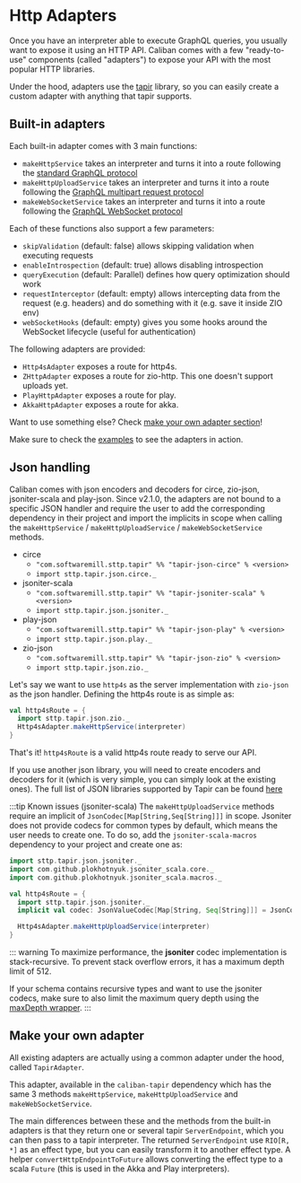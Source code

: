 # Http Adapters

Once you have an interpreter able to execute GraphQL queries, you usually want to expose it using an HTTP API.
Caliban comes with a few "ready-to-use" components (called "adapters") to expose your API with the most popular HTTP libraries.

Under the hood, adapters use the [tapir](https://tapir.softwaremill.com/en/latest/) library, so you can easily create a custom adapter with anything that tapir supports.

## Built-in adapters
Each built-in adapter comes with 3 main functions:
- `makeHttpService` takes an interpreter and turns it into a route following the [standard GraphQL protocol](https://graphql.org/learn/serving-over-http/#http-methods-headers-and-body)
- `makeHttpUploadService` takes an interpreter and turns it into a route following the [GraphQL multipart request protocol](https://github.com/jaydenseric/graphql-multipart-request-spec)
- `makeWebSocketService` takes an interpreter and turns it into a route following the [GraphQL WebSocket protocol](https://github.com/enisdenjo/graphql-ws/blob/master/PROTOCOL.md)

Each of these functions also support a few parameters:
- `skipValidation` (default: false) allows skipping validation when executing requests
- `enableIntrospection` (default: true) allows disabling introspection
- `queryExecution` (default: Parallel) defines how query optimization should work
- `requestInterceptor` (default: empty) allows intercepting data from the request (e.g. headers) and do something with it (e.g. save it inside ZIO env)
- `webSocketHooks` (default: empty) gives you some hooks around the WebSocket lifecycle (useful for authentication)

The following adapters are provided:
- `Http4sAdapter` exposes a route for http4s.
- `ZHttpAdapter` exposes a route for zio-http. This one doesn't support uploads yet.
- `PlayHttpAdapter` exposes a route for play.
- `AkkaHttpAdapter` exposes a route for akka.

Want to use something else? Check [make your own adapter section](#make-your-own-adapter)!

Make sure to check the [examples](examples.md) to see the adapters in action.

## Json handling

Caliban comes with json encoders and decoders for circe, zio-json, jsoniter-scala and play-json.
Since v2.1.0, the adapters are not bound to a specific JSON handler and require the user to add the corresponding
dependency in their project and import the implicits in scope when calling the `makeHttpService` / `makeHttpUploadService` / `makeWebSocketService` methods.

- circe
  - `"com.softwaremill.sttp.tapir" %% "tapir-json-circe" % <version>`
  - `import sttp.tapir.json.circe._`
- jsoniter-scala
  - `"com.softwaremill.sttp.tapir" %% "tapir-jsoniter-scala" % <version>`
  - `import sttp.tapir.json.jsoniter._`
- play-json
  - `"com.softwaremill.sttp.tapir" %% "tapir-json-play" % <version>`
  - `import sttp.tapir.json.play._`
- zio-json
    - `"com.softwaremill.sttp.tapir" %% "tapir-json-zio" % <version>`
    - `import sttp.tapir.json.zio._`

Let's say we want to use `http4s` as the server implementation with `zio-json` as the json handler. Defining the http4s route is as simple as:

```scala
val http4sRoute = {
  import sttp.tapir.json.zio._
  Http4sAdapter.makeHttpService(interpreter)
}
```

That's it! `http4sRoute` is a valid http4s route ready to serve our API.

If you use another json library, you will need to create encoders and decoders for it (which is very simple, you can simply look at the existing ones).
The full list of JSON libraries supported by Tapir can be found [here](https://tapir.softwaremill.com/en/latest/endpoint/json.html)

:::tip Known issues (jsoniter-scala)
The `makeHttpUploadService` methods require an implicit of `JsonCodec[Map[String,Seq[String]]]` in scope. Jsoniter does not provide
codecs for common types by default, which means the user needs to create one. To do so, add the `jsoniter-scala-macros` dependency to your project and create one as:

```scala
import sttp.tapir.json.jsoniter._
import com.github.plokhotnyuk.jsoniter_scala.core._
import com.github.plokhotnyuk.jsoniter_scala.macros._

val http4sRoute = {
  import sttp.tapir.json.jsoniter._
  implicit val codec: JsonValueCodec[Map[String, Seq[String]]] = JsonCodecMaker.make

  Http4sAdapter.makeHttpUploadService(interpreter)
}
```

::: warning
To maximize performance, the **jsoniter** codec implementation is stack-recursive. To prevent stack overflow errors, it has a maximum depth limit of 512.

If your schema contains recursive types and want to use the jsoniter codecs, make sure to also limit the maximum query depth using
the [maxDepth wrapper](middleware.md#pre-defined-wrappers).
:::

## Make your own adapter

All existing adapters are actually using a common adapter under the hood, called `TapirAdapter`.

This adapter, available in the `caliban-tapir` dependency which has the same 3 methods `makeHttpService`, `makeHttpUploadService` and `makeWebSocketService`.

The main differences between these and the methods from the built-in adapters is that they return one or several tapir `ServerEndpoint`,
which you can then pass to a tapir interpreter. The returned `ServerEndpoint` use `RIO[R, *]` as an effect type, but you can easily transform it to another effect type. A helper `convertHttpEndpointToFuture` allows converting the effect type to a scala `Future` (this is used in the Akka and Play interpreters).
